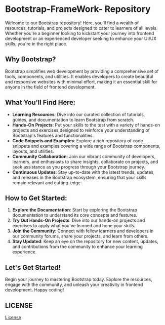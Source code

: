 # Bootstrap-FrameWork- Repository

Welcome to our Bootstrap repository! Here, you'll find a wealth of resources, tutorials, and projects designed to cater to learners of all levels. Whether you're a beginner looking to kickstart your journey into frontend development or an experienced developer seeking to enhance your UI/UX skills, you're in the right place.

## Why Bootstrap?

Bootstrap simplifies web development by providing a comprehensive set of tools, components, and utilities. It enables developers to create beautiful and responsive websites with minimal effort, making it an essential skill for anyone in the field of frontend development.

## What You'll Find Here:

- **Learning Resources**: Dive into our curated collection of tutorials, guides, and documentation to learn Bootstrap from scratch.
- **Hands-On Projects**: Put your skills to the test with a variety of hands-on projects and exercises designed to reinforce your understanding of Bootstrap's features and functionalities.
- **Code Snippets and Examples**: Explore a rich repository of code snippets and examples covering a wide range of Bootstrap components, layouts, and utilities.
- **Community Collaboration**: Join our vibrant community of developers, learners, and enthusiasts to share insights, collaborate on projects, and seek assistance as you progress through your Bootstrap journey.
- **Continuous Updates**: Stay up-to-date with the latest trends, updates, and releases in the Bootstrap ecosystem, ensuring that your skills remain relevant and cutting-edge.

## How to Get Started:

1. **Explore the Documentation**: Start by exploring the Bootstrap documentation to understand its core concepts and features.
2. **Try Out Hands-On Projects**: Dive into our hands-on projects and exercises to apply what you've learned and hone your skills.
3. **Join the Community**: Connect with fellow learners and developers in our community forums, share your projects, and learn from others.
4. **Stay Updated**: Keep an eye on the repository for new content, updates, and contributions from the community to enhance your learning experience.

## Let's Get Started!

Begin your journey to mastering Bootstrap today. Explore the resources, engage with the community, and unleash your creativity in frontend development. Happy coding!

## LICENSE
[License](LICENSE)



